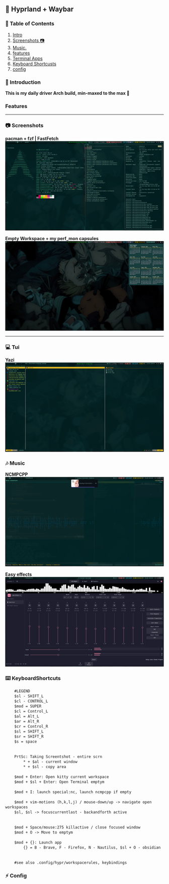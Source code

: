 ## 🌌 Hyprland + Waybar

### 📜 Table of Contents
1. [Intro](#introduction)
2. [Screenshots 📷](#Screenshots)
4. [Music.](#Music)
3. [features](#Features)
4. [Terminal Apps](#Tui)
4. [Keyboard Shortcusts](#KeyboardShortcuts)
5. [config](#Config)

### 📝 Introduction
**This is my daily driver Arch build, min-maxed to the max 👻**

### Features 


***
### 📷 Screenshots
**pacman + fzf | FastFetch**
![pacfzf](.darth/git_screenshots/pacf_fast.png)

**Empty Workspace + my perf_mon capsules**
![maxi empty](https://github.com/darth-malu/Hypr./raw/hyprmax/.darth/git_screenshots/maxi_empty.png)

***
### 💻 Tui
**Yazi**
![Yazi](.darth/git_screenshots/yazi.png)

### 🎶 Music
**NCMPCPP**
![ncmpcpp](.darth/git_screenshots/volume_nc.png)

**Easy effects**
![easy](.darth/git_screenshots/easy.png)


### ⌨️  KeyboardShortcuts
```
    #LEGEND
    $sl - SHIFT_L
    $cl - CONTROL_L
    $mod = SUPER
    $cl = Control_L
    $al = Alt_L
    $ar = Alt_R
    $cr = Control_R
    $sl = SHIFT_L
    $sr = SHIFT_R
    $s = space


    PrtSc: Taking Screentshot - entire scrn
        * + $al - current window
        * + $sl - copy area

    $mod + Enter: Open kitty current workspace
    $mod + $sl + Enter: Open Terminal emptym

    $mod + I: launch special:nc, launch ncmpcpp if empty

    $mod + vim-motions (h,k,l,j) / mouse-down/up -> navigate open workspaces
    $sl, $sl -> focuscurrentlast - backandforth active


    $mod + Space/mouse:275 killactive / close focused window
    $mod + O -> Move to emptym

    $mod + {}: Launch app 
        {} = B - Brave, F - Firefox, N - Nautilus, $sl + O - obsidian


    #see also .config/hypr/workspacerules, keybindings

```
### ⚡ Config



